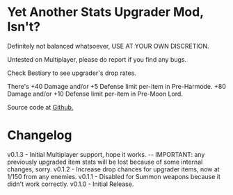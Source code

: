# Yet Another Stats Upgrader Mod, Isn't?
Definitely not balanced whatsoever, USE AT YOUR OWN DISCRETION.

Untested on Multiplayer, please do report if you find any bugs.

Check Bestiary to see upgrader's drop rates.

There's +40 Damage and/or +5 Defense limit per-item in Pre-Harmode.
+80 Damage and/or +10 Defense limit per-item in Pre-Moon Lord.

Source code at [Github.](https://github.com/atusmk2/yasumi/)

Changelog
=========
v0.1.3 - Initial Multiplayer support, hope it works. -- IMPORTANT: any previously upgraded item stats will be lost because of some internal changes, sorry.
v0.1.2 - Increase drop chances for upgrader items, now at 1/150 from any enemies.
v0.1.1 - Disabled for Summon weapons because it didn't work correctly.
v0.1.0 - Initial Release.